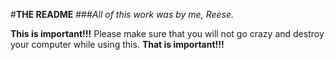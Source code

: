 #**THE README**
###*All of this work was by me, Reese.*

**This is important!!!**
Please make sure that you will not go crazy and destroy your computer while using this.
**That is important!!!**